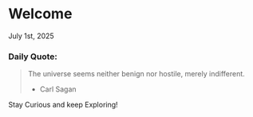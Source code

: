 # Welcome

July 1st, 2025

### Daily Quote:
> The universe seems neither benign nor hostile, merely indifferent.
> 	- Carl Sagan

Stay Curious and keep Exploring!
